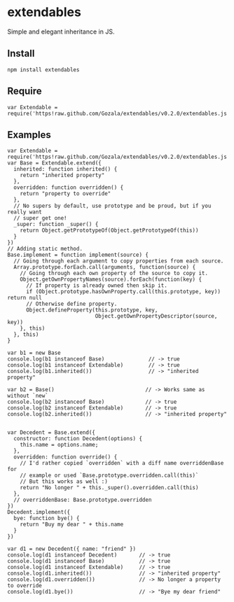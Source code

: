 # extendables #

Simple and elegant inheritance in JS.

## Install ##

    npm install extendables

## Require ##

    var Extendable = require('https!raw.github.com/Gozala/extendables/v0.2.0/extendables.js').Extendable

## Examples ##

    var Extendable = require('https!raw.github.com/Gozala/extendables/v0.2.0/extendables.js').Extendable
    var Base = Extendable.extend({
      inherited: function inherited() {
        return "inherited property"
      },
      overridden: function overridden() {
        return "property to override"
      },
      // No supers by default, use prototype and be proud, but if you really want
      // super get one!
      _super: function _super() {
        return Object.getPrototypeOf(Object.getPrototypeOf(this))
      }
    })
    // Adding static method.
    Base.implement = function implement(source) {
      // Going through each argument to copy properties from each source.
      Array.prototype.forEach.call(arguments, function(source) {
        // Going through each own property of the source to copy it.
        Object.getOwnPropertyNames(source).forEach(function(key) {
          // If property is already owned then skip it.
          if (Object.prototype.hasOwnProperty.call(this.prototype, key)) return null
          // Otherwise define property.
          Object.defineProperty(this.prototype, key,
                                Object.getOwnPropertyDescriptor(source, key))
        }, this)
      }, this)
    }

    var b1 = new Base
    console.log(b1 instanceof Base)              // -> true
    console.log(b1 instanceof Extendable)        // -> true
    console.log(b1.inherited())                  // -> "inherited property"

    var b2 = Base()                             // -> Works same as without `new`
    console.log(b2 instanceof Base)             // -> true
    console.log(b2 instanceof Extendable)       // -> true
    console.log(b2.inherited())                 // -> "inherited property"


    var Decedent = Base.extend({
      constructor: function Decedent(options) {
        this.name = options.name;
      },
      overridden: function override() {
        // I'd rather copied `overridden` with a diff name overriddenBase for
        // example or used `Base.prototype.overridden.call(this)`
        // But this works as well :)
        return "No longer " + this._super().overridden.call(this)
      },
      // overriddenBase: Base.prototype.overridden
    })
    Decedent.implement({
      bye: function bye() {
        return "Buy my dear " + this.name
      }
    })

    var d1 = new Decedent({ name: "friend" })
    console.log(d1 instanceof Decedent)       // -> true
    console.log(d1 instanceof Base)           // -> true
    console.log(d1 instanceof Extendable)     // -> true
    console.log(d1.inherited())               // -> "inherited property"
    console.log(d1.overridden())              // -> No longer a property to override
    console.log(d1.bye())                     // -> "Bye my dear friend"

